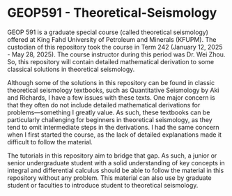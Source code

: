 # GEOP591 - Theoretical-Seismology

GEOP 591 is a graduate special course (called theoretical seismology) offered at King Fahd University of Petroleum and Minerals (KFUPM). The custodian of this repository took the course in Term 242 (January 12, 2025 - May 28, 2025). The course instructor during this period was Dr. Wei Zhou. So, this repository will contain detailed mathematical derivation to some classical solutions in theoretical seismology. 

Although some of the solutions in this repository can be found in classic theoretical seismology textbooks, such as Quantitative Seismology by Aki and Richards, I have a few issues with these texts. One major concern is that they often do not include detailed mathematical derivations for problems—something I greatly value. As such, these textbooks can be particularly challenging for beginners in theoretical seismology, as they tend to omit intermediate steps in the derivations. I had the same concern when I first started the course, as the lack of detailed explanations made it difficult to follow the material.

The tutorials in this repository aim to bridge that gap. As such, a junior or senior undergraduate student with a solid understanding of key concepts in integral and differential calculus should be able to follow the material in this repository without any problem. This material can also use by graduate student or faculties to introduce student to theoretical seismology.
